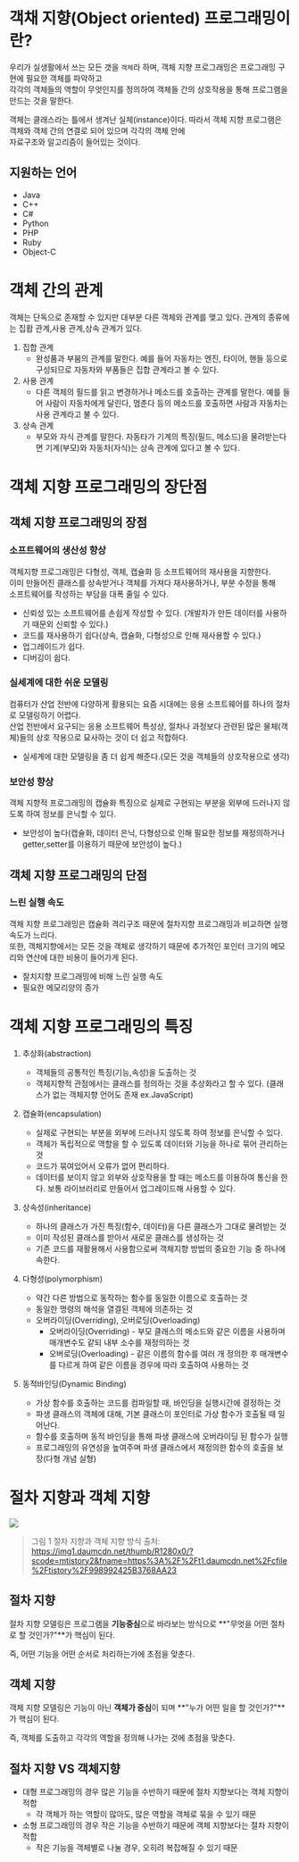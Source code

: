 # 객채 지향(Object oriented) 프로그래밍이란?

우리가 실생활에서 쓰는 모든 갯을 `객체`라 하며, 객체 지향 프로그래밍은 프로그래밍 구현에 필요한 객체를 파악하고  
각각의 객체들의 역할이 무엇인지를 정의하여 객체들 간의 상호작용을 통해 프로그램을 만드는 것을 말한다.

객체는 클래스라는 틀에서 생겨난 실체(instance)이다. 따라서 객체 지향 프로그램은 객체와 객체 간의 연결로 되어 있으며 각각의 객체 안에  
자료구조와 알고리즘이 들어있는 것이다.

## 지원하는 언어

- Java
- C++
- C#
- Python
- PHP
- Ruby
- Object-C

# 객체 간의 관계

객체는 단독으로 존재할 수 있지만 대부분 다른 객체와 관계를 맺고 있다. 관계의 종류에는 집홥 관계,사용 관계,상속 관계가 있다.

1. 집합 관계
   - 완성품과 부붐의 관계를 말한다. 예를 들어 자동차는 엔진, 타이어, 핸들 등으로 구성되므로 자동차와 부품들은 집합 관계라고 볼 수 있다.
2. 사용 관계
   - 다른 객체의 필드를 읽고 변경하거나 메소드를 호출하는 관계를 말한다. 예를 들어 사람이 자동차에게 달린다, 멈춘다 등의 메소드를 호출하면 사람과 자동차는 사용 관계라고 불 수 있다.
3. 상속 관계
   - 부모와 자식 관계를 말한다. 자동타가 기계의 특징(필드, 메소드)을 물려받는다면 기계(부모)와 자동차(자식)는 상속 관계에 있다고 볼 수 있다.

# 객체 지향 프로그래밍의 장단점

## 객체 지향 프로그래밍의 장점

### 소프트웨어의 생산성 향상

객체지향 프로그래밍은 다형성, 객체, 캡슐화 등 소프트웨어의 재사용을 지향한다.  
이미 만들어진 클래스를 상속받거나 객체를 가져다 재사용하거나, 부분 수정을 통해  
소프트웨어를 작성하는 부담을 대폭 줄일 수 있다.

- 신뢰성 있는 소프트웨어를 손쉽게 작성할 수 있다. (개발자가 만든 데이터를 사용하기 때문외 신뢰할 수 있다.)
- 코드를 재사용하기 쉽다(상속, 캡슐화, 다형성으로 인해 재사용할 수 있다.)
- 업그레이드가 쉽다.
- 디버깅이 쉽다.

### 실세계에 대한 쉬운 모델링

컴퓨터가 산업 전반에 다양하게 활용되는 요즘 시대에는 응용 소프트웨어를 하나의 절차로 모델링하기 어렵다.  
산업 전반에서 요구되는 응용 소프트웨어 특성상, 절차나 과정보다 관련된 많은 물체(객체)들의 상호 작용으로 묘사하는 것이 더 쉽고 적합하다.

- 실세계에 대한 모델링을 좀 더 쉽게 해준다.(모든 것을 객체들의 상호작용으로 생각)

### 보안성 향상

객체 지향적 프로그래밍의 캡슐화 특징으로 실제로 구현되는 부분을 외부에 드러나지 않도록 하여 정보를 은닉할 수 있다.

- 보안성이 높다(캡슐화, 데이터 은닉, 다형성으로 인해 필요한 정보를 재정의하거나 getter,setter를 이용하기 때문에 보안성이 높다.)

## 객체 지향 프로그래밍의 단점

### 느린 실행 속도

객체 지향 프로그래밍은 캡슐화 격리구조 때문에 절차지향 프로그래밍과 비교하면 실행 속도가 느리다.  
또한, 객체지향에서는 모든 것을 객체로 생각하기 때문에 추가적인 포인터 크기의 메모리와 연산에 대한 비용이 들어가게 된다.

- 잘치지향 프로그래밍에 비해 느린 실행 속도
- 필요한 메모리양의 증가

# 객체 지향 프로그래밍의 특징

1. 추상화(abstraction)

   - 객체들의 공통적인 특징(기능,속성)을 도출하는 것
   - 객체지향적 관점에서는 클래스를 정의하는 것을 추상화라고 할 수 있다.
     (클래스가 없는 객체지향 언어도 존재 ex.JavaScript)

2. 캡슐화(encapsulation)

   - 실제로 구현되는 부분을 외부에 드러나지 않도록 하여 정보를 은닉할 수 있다.
   - 객체가 독립적으로 역할을 할 수 있도록 데이터와 기능을 하나로 묶어 관리하는 것
   - 코드가 묶여있어서 오류가 없어 편리하다.
   - 데이터를 보이지 않고 외부와 상호작용을 할 때는 메소드를 이용하여 통신을 한다. 보통 라이브러리로 만들어서 업그레이드해 사용할 수 있다.

3. 상속성(inheritance)

   - 하나의 클래스가 가진 특징(함수, 데이터)을 다른 클래스가 그대로 물려받는 것
   - 이미 작성된 클래스를 받아서 새로운 클래스를 생성하는 것
   - 기존 코드를 재활용해서 사용함으로써 객체지향 방법의 중요한 기능 중 하나에 속한다.

4. 다형성(polymorphism)

   - 약간 다른 방법으로 동작하는 함수를 동일한 이름으로 호출하는 것
   - 동일한 명령의 해석을 열결된 객체에 의존하는 것
   - 오버라이딩(Overriding), 오버로딩(Overloading)
     - 오버라이딩(Overriding) - 부모 클래스의 메소드와 같은 이름을 사용하며 매개변수도 같되 내부 소수를 재정의하는 것
     - 오버로딩(Overloading) - 같은 이름의 함수를 여러 개 정의한 후 매개변수를 다르게 하여 같은 이름을 경우에 따라 호출하여 사용하는 것

5. 동적바인딩(Dynamic Binding)
   - 가상 함수를 호출하는 코드를 컴파일할 때, 바인딩을 실행시간에 결정하는 것
   - 파생 클래스의 객체에 대해, 기본 클래스이 포인터로 가상 함수가 호출될 때 일어난다.
   - 함수를 호출하며 동적 바인딩을 통해 파생 클래스에 오버라이딩 된 함수가 실행
   - 프로그래밍의 유연성을 높여주며 파생 클래스에서 재정의한 함수의 호출을 보장(다형 개념 실형)

# 절차 지향과 객체 지향

![](https://img1.daumcdn.net/thumb/R1280x0/?scode=mtistory2&fname=https%3A%2F%2Ft1.daumcdn.net%2Fcfile%2Ftistory%2F998992425B3768AA23)

> 그림 1 절차 지향과 객체 지향 방식
> 출처: https://img1.daumcdn.net/thumb/R1280x0/?scode=mtistory2&fname=https%3A%2F%2Ft1.daumcdn.net%2Fcfile%2Ftistory%2F998992425B3768AA23

## 절차 지향

절차 지향 모델링은 프로그램을 **기능중심**으로 바라보는 방식으로 **"무엇을 어떤 절차로 할 것인가?"**가 핵심이 된다.

즉, 어떤 기능을 어떤 순서로 처리하는가에 초점을 맞춘다.

## 객체 지향

객체 지향 모델링은 기능이 아닌 **객체가 중심**이 되며 **"누가 어떤 일을 할 것인가?"**가 핵심이 된다.

즉, 객체를 도출하고 각각의 역할을 정의해 나가는 것에 초점을 맞춘다.

## 절차 지향 VS 객체지향

- 대형 프로그래밍의 경우 많은 기능을 수반하기 때문에 절차 지향보다는 객체 지향이 적합
  - 각 객체가 하는 역할이 많아도, 많은 역할을 객체로 묶을 수 있기 때문
- 소형 프로그래밍의 경우 작은 기능을 수반하기 때문에 객체 지향보다는 절차 지향이 적합
  - 작은 기능을 객체별로 나눌 경우, 오히려 복잡해질 수 있기 때문
